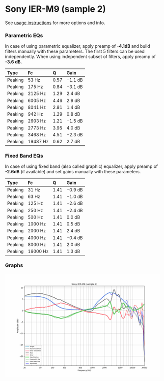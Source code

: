 # Sony IER-M9 (sample 2)
See [usage instructions](https://github.com/jaakkopasanen/AutoEq#usage) for more options and info.

### Parametric EQs
In case of using parametric equalizer, apply preamp of **-4.1dB** and build filters manually
with these parameters. The first 5 filters can be used independently.
When using independent subset of filters, apply preamp of **-3.6 dB**.

| Type    | Fc       |    Q | Gain    |
|:--------|:---------|:-----|:--------|
| Peaking | 53 Hz    | 0.57 | -1.1 dB |
| Peaking | 175 Hz   | 0.84 | -3.1 dB |
| Peaking | 2125 Hz  | 1.29 | 2.4 dB  |
| Peaking | 6005 Hz  | 4.46 | 2.9 dB  |
| Peaking | 8041 Hz  | 2.81 | 1.4 dB  |
| Peaking | 942 Hz   | 1.29 | 0.8 dB  |
| Peaking | 2603 Hz  | 1.21 | -1.5 dB |
| Peaking | 2773 Hz  | 3.95 | 4.0 dB  |
| Peaking | 3468 Hz  | 4.51 | -2.3 dB |
| Peaking | 19487 Hz | 0.62 | 2.7 dB  |

### Fixed Band EQs
In case of using fixed band (also called graphic) equalizer, apply preamp of **-2.6dB**
(if available) and set gains manually with these parameters.

| Type    | Fc       |    Q | Gain    |
|:--------|:---------|:-----|:--------|
| Peaking | 31 Hz    | 1.41 | -0.9 dB |
| Peaking | 63 Hz    | 1.41 | -1.0 dB |
| Peaking | 125 Hz   | 1.41 | -2.6 dB |
| Peaking | 250 Hz   | 1.41 | -2.4 dB |
| Peaking | 500 Hz   | 1.41 | 0.0 dB  |
| Peaking | 1000 Hz  | 1.41 | 0.5 dB  |
| Peaking | 2000 Hz  | 1.41 | 2.4 dB  |
| Peaking | 4000 Hz  | 1.41 | -0.4 dB |
| Peaking | 8000 Hz  | 1.41 | 2.0 dB  |
| Peaking | 16000 Hz | 1.41 | 1.3 dB  |

### Graphs
![](./Sony%20IER-M9%20(sample%202).png)